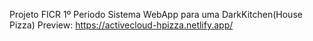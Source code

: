 Projeto FICR 1º Periodo
Sistema WebApp para uma DarkKitchen(House Pizza)
Preview: https://activecloud-hpizza.netlify.app/
